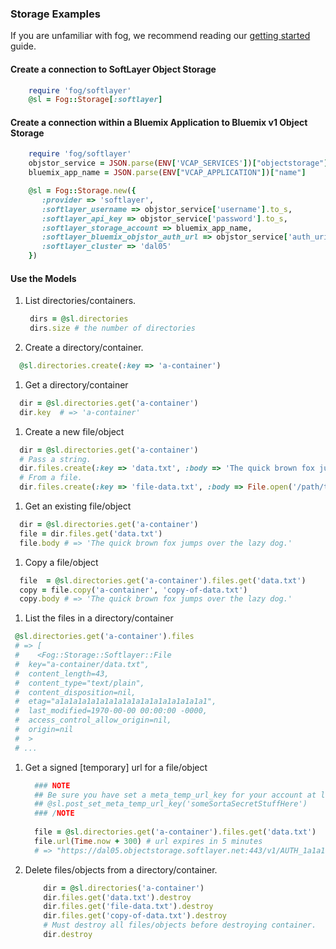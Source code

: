 ### Storage Examples

If you are unfamiliar with fog, we recommend reading our [getting started](getting_started.md) guide.


#### Create a connection to SoftLayer Object Storage

```ruby
	require 'fog/softlayer'
	@sl = Fog::Storage[:softlayer]
```

#### Create a connection within a Bluemix Application to Bluemix v1 Object Storage

```ruby
	require 'fog/softlayer'
	objstor_service = JSON.parse(ENV['VCAP_SERVICES'])["objectstorage"].first["credentials"]
	bluemix_app_name = JSON.parse(ENV["VCAP_APPLICATION"])["name"]

	@sl = Fog::Storage.new({
	   :provider => 'softlayer',
	   :softlayer_username => objstor_service['username'].to_s,
	   :softlayer_api_key => objstor_service['password'].to_s,
	   :softlayer_storage_account => bluemix_app_name, 
	   :softlayer_bluemix_objstor_auth_url => objstor_service['auth_uri'].to_s,
	   :softlayer_cluster => 'dal05'
	})
```

#### Use the Models
1. List directories/containers.

   ```ruby
    dirs = @sl.directories
    dirs.size # the number of directories      
   ```
1. Create a directory/container.

  ```ruby
  	@sl.directories.create(:key => 'a-container')
  ```

1. Get a directory/container

  ```ruby
  	dir = @sl.directories.get('a-container')
  	dir.key  # => 'a-container'
  ```


1. Create a new file/object

  ```ruby
  	dir = @sl.directories.get('a-container')
  	# Pass a string.
  	dir.files.create(:key => 'data.txt', :body => 'The quick brown fox jumps over the lazy dog.')
  	# From a file.
  	dir.files.create(:key => 'file-data.txt', :body => File.open('/path/to/file-data.txt')
  ```


1. Get an existing file/object

  ```ruby
  	dir = @sl.directories.get('a-container')
  	file = dir.files.get('data.txt')
  	file.body # => 'The quick brown fox jumps over the lazy dog.'
  ```



1. Copy a file/object

  ```ruby
  	file  = @sl.directories.get('a-container').files.get('data.txt')
  	copy = file.copy('a-container', 'copy-of-data.txt')
  	copy.body # => 'The quick brown fox jumps over the lazy dog.'
  ```



1. List the files in a directory/container

  ```ruby
   @sl.directories.get('a-container').files
   # => [
   #    <Fog::Storage::Softlayer::File
   #  key="a-container/data.txt",
   #  content_length=43,
   #  content_type="text/plain",
   #  content_disposition=nil,
   #  etag="a1a1a1a1a1a1a1a1a1a1a1a1a1a1a1a1a1",
   #  last_modified=1970-00-00 00:00:00 -0000,
   #  access_control_allow_origin=nil,
   #  origin=nil
   #  >
   # ...
  ```

1. Get a signed [temporary] url for a file/object

	```ruby
	  ### NOTE 
	  ## Be sure you have set a meta_temp_url_key for your account at least once before
	  ## @sl.post_set_meta_temp_url_key('someSortaSecretStuffHere')
	  ### /NOTE
	  
	  file = @sl.directories.get('a-container').files.get('data.txt')
	  file.url(Time.now + 300) # url expires in 5 minutes
	  # => "https://dal05.objectstorage.softlayer.net:443/v1/AUTH_1a1a1a1a-1a1a-1a1a-1a1a-1a1a1a1a1a1a/a-container/data.txt?temp_url_sig=1a1a1a1a1a1a1a1a1a1a1a1a1a1a1a1a1a1a1a1a&temp_url_expires=1401901023"
	```
	
1. Delete files/objects from a directory/container.

	```ruby
		dir = @sl.directories('a-container')
		dir.files.get('data.txt').destroy
		dir.files.get('file-data.txt').destroy
		dir.files.get('copy-of-data.txt').destroy
		# Must destroy all files/objects before destroying container.
		dir.destroy
	```
	
	
